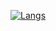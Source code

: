[![Langs](https://github-readme-stats.vercel.app/api/top-langs/?username=cocona15531&layout=compact)](https://github.com/cocona15531)


<!---
cocona15531/cocona15531 is a ✨ special ✨ repository because its `README.md` (this file) appears on your GitHub profile.
You can click the Preview link to take a look at your changes.
--->
